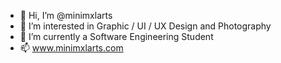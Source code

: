 - 👋 Hi, I’m @minimxlarts
- 👀 I’m interested in Graphic / UI / UX Design and Photography
- 🌱 I’m currently a Software Engineering Student
- 📫 www.minimxlarts.com

<!---
minimxlarts/minimxlarts is a ✨ special ✨ repository because its `README.md` (this file) appears on your GitHub profile.
You can click the Preview link to take a look at your changes.
--->
